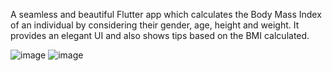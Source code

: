 A seamless and beautiful Flutter app which calculates the Body Mass Index of an individual by considering their gender, age, 
height and weight. It provides an elegant UI and also shows tips based on the BMI calculated.

![image](https://github.com/imakhxl/BMI-Calculator-App---Flutter/assets/143579088/7ea1a83a-09bb-48b3-b8dd-ef3fd7557d5d)
![image](https://github.com/imakhxl/BMI-Calculator-App---Flutter/assets/143579088/0e57698c-0cbe-4f34-9b39-0cd17c0edc10)
